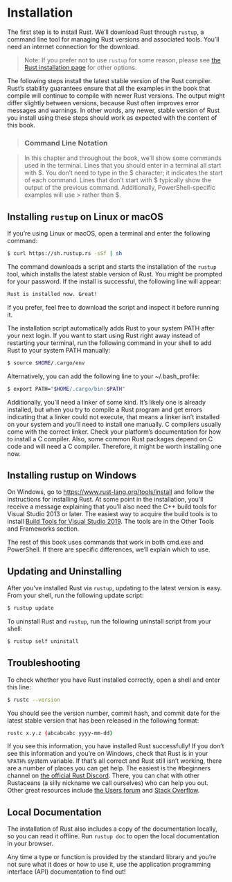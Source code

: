 # Installation

The first step is to install Rust. We’ll download Rust through `rustup`, a command line tool for managing Rust versions and associated tools. You’ll need an internet connection for the download.

> Note: If you prefer not to use `rustup` for some reason, please see [the Rust installation page](https://www.rust-lang.org/tools/install) for other options.

The following steps install the latest stable version of the Rust compiler. Rust’s stability guarantees ensure that all the examples in the book that compile will continue to compile with newer Rust versions. The output might differ slightly between versions, because Rust often improves error messages and warnings. In other words, any newer, stable version of Rust you install using these steps should work as expected with the content of this book.

> ### Command Line Notation

> In this chapter and throughout the book, we’ll show some commands used in the terminal. Lines that you should enter in a terminal all start with $. You don’t need to type in the $ character; it indicates the start of each command. Lines that don’t start with $ typically show the output of the previous command. Additionally, PowerShell-specific examples will use > rather than $.

## Installing `rustup` on Linux or macOS

If you’re using Linux or macOS, open a terminal and enter the following command:

```sh
$ curl https://sh.rustup.rs -sSf | sh
```

The command downloads a script and starts the installation of the `rustup` tool, which installs the latest stable version of Rust. You might be prompted for your password. If the install is successful, the following line will appear:

```sh
Rust is installed now. Great!
```

If you prefer, feel free to download the script and inspect it before running it.

The installation script automatically adds Rust to your system PATH after your next login. If you want to start using Rust right away instead of restarting your terminal, run the following command in your shell to add Rust to your system PATH manually:

```sh
$ source $HOME/.cargo/env
```

Alternatively, you can add the following line to your ~/.bash_profile:

```sh
$ export PATH="$HOME/.cargo/bin:$PATH"
```

Additionally, you’ll need a linker of some kind. It’s likely one is already installed, but when you try to compile a Rust program and get errors indicating that a linker could not execute, that means a linker isn’t installed on your system and you’ll need to install one manually. C compilers usually come with the correct linker. Check your platform’s documentation for how to install a C compiler. Also, some common Rust packages depend on C code and will need a C compiler. Therefore, it might be worth installing one now.

## Installing rustup on Windows

On Windows, go to https://www.rust-lang.org/tools/install and follow the instructions for installing Rust. At some point in the installation, you’ll receive a message explaining that you’ll also need the C++ build tools for Visual Studio 2013 or later. The easiest way to acquire the build tools is to install [Build Tools for Visual Studio 2019](https://www.visualstudio.com/downloads/#build-tools-for-visual-studio-2019). The tools are in the Other Tools and Frameworks section.

The rest of this book uses commands that work in both cmd.exe and PowerShell. If there are specific differences, we’ll explain which to use.

## Updating and Uninstalling

After you’ve installed Rust via `rustup`, updating to the latest version is easy. From your shell, run the following update script:

```sh
$ rustup update
```

To uninstall Rust and `rustup`, run the following uninstall script from your shell:

```sh
$ rustup self uninstall
```

## Troubleshooting

To check whether you have Rust installed correctly, open a shell and enter this line:

```sh
$ rustc --version
```

You should see the version number, commit hash, and commit date for the latest stable version that has been released in the following format:

```sh
rustc x.y.z (abcabcabc yyyy-mm-dd)
```

If you see this information, you have installed Rust successfully! If you don’t see this information and you’re on Windows, check that Rust is in your `%PATH%` system variable. If that’s all correct and Rust still isn’t working, there are a number of places you can get help. The easiest is the #beginners channel on [the official Rust Discord](). There, you can chat with other Rustaceans (a silly nickname we call ourselves) who can help you out. Other great resources include [the Users forum]() and [Stack Overflow]().

## Local Documentation

The installation of Rust also includes a copy of the documentation locally, so you can read it offline. Run `rustup doc` to open the local documentation in your browser.

Any time a type or function is provided by the standard library and you’re not sure what it does or how to use it, use the application programming interface (API) documentation to find out!
